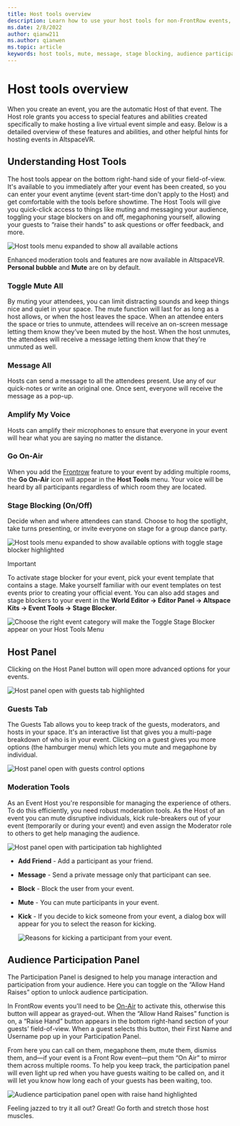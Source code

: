 ```yaml
---
title: Host tools overview
description: Learn how to use your host tools for non-FrontRow events, including muting, messaging, and moderating.
ms.date: 2/8/2022
author: qianw211
ms.author: qianwen
ms.topic: article
keywords: host tools, mute, message, stage blocking, audience participation
---
```


# Host tools overview

When you create an event, you are the automatic Host of that event. The Host role grants you access to special features and abilities created specifically to make hosting a live virtual event simple and easy. Below is a detailed overview of these features and abilities, and other helpful hints for hosting events in AltspaceVR.

## Understanding Host Tools

The host tools appear on the bottom right-hand side of your field-of-view. It's available to you immediately after your event has been created, so you can enter your event anytime (event start-time don't apply to the Host) and get comfortable with the tools before showtime. The Host Tools will give you quick-click access to things like muting and messaging your audience, toggling your stage blockers on and off, megaphoning yourself, allowing your guests to “raise their hands” to ask questions or offer feedback, and more.

![Host tools menu expanded to show all available actions](images/host-tools-img-01.png) 

Enhanced moderation tools and features are now available in AltspaceVR.  **Personal bubble** and **Mute** are on by default.

### Toggle Mute All

By muting your attendees, you can limit distracting sounds and keep things nice and quiet in your space. The mute function will last for as long as a host allows, or when the host leaves the space. When an attendee enters the space or tries to unmute, attendees will receive an on-screen message letting them know they’ve been muted by the host. When the host unmutes, the attendees will receive a message letting them know that they're unmuted as well.

### Message All

Hosts can send a message to all the attendees present. Use any of our quick-notes or write an original one. Once sent, everyone will receive the message as a pop-up.

### Amplify My Voice

Hosts can amplify their microphones to ensure that everyone in your event will hear what you are saying no matter the distance.

### Go On-Air

When you add the [Frontrow](../faqs/scaling-audiences.md) feature to your event by adding multiple rooms, the **Go On-Air** icon will appear in the **Host Tools** menu.  Your voice will be heard by all participants regardless of which room they are located.

### Stage Blocking (On/Off)

Decide when and where attendees can stand. Choose to hog the spotlight, take turns presenting, or invite everyone on stage for a group dance party.

![Host tools menu expanded to show available options with toggle stage blocker highlighted](images/host-tools-img-02.png)

> [!IMPORTANT]
> To activate stage blocker for your event, pick your event template that contains a stage. Make yourself familiar with our event templates on test events prior to creating your official event. You can also add stages and stage blockers to your event in the **World Editor -> Editor Panel -> Altspace Kits -> Event Tools -> Stage Blocker**.

![Choose the right event category will make the Toggle Stage Blocker appear on your **Host Tools** Menu](images/events-category.png)

## Host Panel

Clicking on the Host Panel button will open more advanced options for your events.

![Host panel open with guests tab highlighted](images/host-panel-details.png)

### Guests Tab

The Guests Tab allows you to keep track of the guests, moderators, and hosts in your space. It's an interactive list that gives you a multi-page breakdown of who is in your event. Clicking on a guest gives you more options (the hamburger menu) which lets you mute and megaphone by individual.

![Host panel open with guests control options](images/host-panel-guests-details.png)

### Moderation Tools

As an Event Host you're responsible for managing the experience of others. To do this efficiently, you need robust moderation tools. As the Host of an event you can mute disruptive individuals, kick rule-breakers out of your event (temporarily or during your event) and even assign the Moderator role to others to get help managing the audience.

![Host panel open with participation tab highlighted](images/moderation-tools.png)

* **Add Friend** - Add a participant as your friend.
* **Message** - Send a private message only that participant can see.
* **Block** - Block the user from your event.
* **Mute** - You can mute participants in your event.
* **Kick** - If you decide to kick someone from your event, a dialog box will appear for you to select the reason for kicking.

    ![Reasons for kicking a participant from your event.](images/kick-reasons.png)

## Audience Participation Panel

The Participation Panel is designed to help you manage interaction and participation from your audience. Here you can toggle on the “Allow Hand Raises” option to unlock audience participation. 

In FrontRow events you'll need to be [On-Air](#go-on-air) to activate this, otherwise this button will appear as grayed-out. When the “Allow Hand Raises” function is on, a “Raise Hand” button appears in the bottom right-hand section of your guests’ field-of-view. When a guest selects this button, their First Name and Username pop up in your Participation Panel. 

From here you can call on them, megaphone them, mute them, dismiss them, and—if your event is a Front Row event—put them “On Air” to mirror them across multiple rooms. To help you keep track, the participation panel will even light up red when you have guests waiting to be called on, and it will let you know how long each of your guests has been waiting, too.
 
![Audience participation panel open with raise hand highlighted](images/host-tools-img-05.png)

Feeling jazzed to try it all out? Great! Go forth and stretch those host muscles.